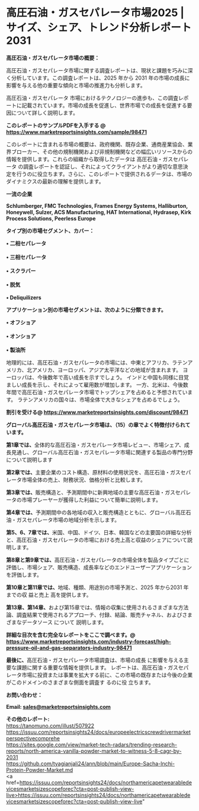 # 高圧石油・ガスセパレータ市場2025 |サイズ、シェア、トレンド分析レポート2031

<strong><b>高圧石油・ガスセパレータ市場の概要：</b></strong>

高圧石油・ガスセパレータ市場に関する調査レポートは、現状と課題を巧みに深く分析しています。この調査レポートは、2025 年から 2031 年の市場の成長に影響を与える他の重要な傾向と市場の推進力も分析します。

高圧石油・ガスセパレータ 市場におけるテクノロジーの進歩も、この調査レポートに記載されています。市場の成長を促進し、世界市場での成長を促進する要因について詳しく説明します。

<strong>このレポートのサンプルPDFを入手する @ <a href=https://www.marketreportsinsights.com/sample/98471>https://www.marketreportsinsights.com/sample/98471</a></strong>

このレポートに含まれる市場の概要は、政府機関、既存企業、通商産業協会、業界ブローカー、その他の規制機関および非規制機関などの幅広いリソースからの情報を提供します。これらの組織から取得したデータは 高圧石油・ガスセパレータ の調査レポートを認証し、それによってクライアントがより適切な意思決定を行うのに役立ちます。さらに、このレポートで提供されるデータは、市場のダイナミクスの最新の理解を提供します。

<strong>一流の企業</strong>

<strong><b>Schlumberger, FMC Technologies, Frames Energy Systems, Halliburton, Honeywell, Sulzer, ACS Manufacturing, HAT International, Hydrasep, Kirk Process Solutions, Peerless Europe</b></strong>

<strong><b>タイプ別の市場セグメント、カバー：</b></strong>

<strong>• 二相セパレータ<br><br>• 三相セパレータ<br><br>• スクラバー<br><br>• 脱気<br><br>•  Deliquilizers</strong>

<strong><b>アプリケーション別の市場セグメントは、次のように分類できます。</b></strong>

<strong>• オフショア<br><br>• オンショア<br><br>• 製油所</strong>

 地理的には、高圧石油・ガスセパレータの市場には、中東とアフリカ、ラテンアメリカ、北アメリカ、ヨーロッパ、アジア太平洋などの地域が含まれます。 ヨーロッパは、今後数年で高い成長を示すでしょう。 インドと中国も同様に目覚ましい成長を示し、それによって雇用数が増加します。 一方、北米は、今後数年間で高圧石油・ガスセパレータ市場でトップシェアを占めると予想されています。 ラテンアメリカの国々は、市場全体で大きなシェアを占めるでしょう。

<strong>割引を受ける@ <a href=https://www.marketreportsinsights.com/discount/98471>https://www.marketreportsinsights.com/discount/98471</a></strong>

<strong><b>グローバル高圧石油・ガスセパレータ市場は、（15）の章でよく特徴付けられています。</b></strong>

<strong><b>第</b></strong><strong><b>1章では、</b></strong>全体的な高圧石油・ガスセパレータ市場レビュー、市場シェア、成長見通し、グローバル高圧石油・ガスセパレータ市場に関連する製品の専門分野について説明します

<strong><b>第2章では、</b></strong>主要企業のコスト構造、原材料の使用状況を、高圧石油・ガスセパレータ市場全体の売上、財務状況、価格分析と比較します。

<strong><b>第3章では、</b></strong>販売構造と、予測期間中に新興地域の主要な高圧石油・ガスセパレータの市場プレーヤーが獲得した利益について簡単に説明します。

<strong><b>第4章では、</b></strong>予測期間中の各地域の収入と販売構造とともに、グローバル高圧石油・ガスセパレータ市場の地域分析を示します。

<strong><b>第5、6、7章では、</b></strong>米国、中国、ドイツ、日本、韓国などの主要国の詳細な分析と、高圧石油・ガスセパレータの市場における売上高と収益のシェアについて説明します。

<strong><b>第8章と第9章では、</b></strong>高圧石油・ガスセパレータの市場全体を製品タイプごとに評価し、市場シェア、販売構造、成長率などのエンドユーザーアプリケーションを評価します。

<strong><b>第10章と第11章では、</b></strong>地域、種類、用途別の市場予測と、2025 年から2031 年までの収 益と売上 高を提供します。

<strong><b>第13章、第14章、</b></strong>および第15章では、情報の収集に使用されるさまざまな方法論、調査結果で使用されるアプローチ、付録、結論、販売チャネル、およびさまざまなデータソース について 説明します。

<strong>詳細な目次を含む完全なレポートをここで調べます。@ <a href=https://www.marketreportsinsights.com/industry-forecast/high-pressure-oil-and-gas-separators-industry-98471>https://www.marketreportsinsights.com/industry-forecast/high-pressure-oil-and-gas-separators-industry-98471</a></strong>

<strong><b>最後に、</b></strong>高圧石油・ガスセパレータ市場調査は、市場の成長 に影響を</a>与える主要な課題に関する重要な情報を提供します。 レポートは、高圧石油・ガスセパレータ市場に投資または事業を拡大する前に、この市場の既存または今後の企業がこのドメインのさまざまな側面を調査す るのに役 立ちます。

<strong><b>お問い合わせ：</b></strong>

<strong>Email: </strong><a href=mailto:sales@marketreportsinsights.com><strong>sales@marketreportsinsights.com</strong></a>

<strong>その他のレポート:</strong>
<br>
<a href=https://tanomuno.com/illust/507922>https://tanomuno.com/illust/507922</a>
<br>
<a href=https://issuu.com/reportsinsights24/docs/europeelectricscrewdrivermarketperspectivecomprehe>https://issuu.com/reportsinsights24/docs/europeelectricscrewdrivermarketperspectivecomprehe</a>
<br>
<a href=https://sites.google.com/view/market-tech-radars/trending-research-reports/north-america-vanilla-powder-market-to-witness-5-8-cagr-by-2031>https://sites.google.com/view/market-tech-radars/trending-research-reports/north-america-vanilla-powder-market-to-witness-5-8-cagr-by-2031</a>
<br>
<a href=https://github.com/tyagianjali24/ann/blob/main/Europe-Sacha-Inchi-Protein-Powder-Market.md>https://github.com/tyagianjali24/ann/blob/main/Europe-Sacha-Inchi-Protein-Powder-Market.md</a>
<br>
<a href=https://issuu.com/reportsinsights24/docs/northamericapetwearabledevicesmarketsizescopeforec?cta=post-publish-view-live>https://issuu.com/reportsinsights24/docs/northamericapetwearabledevicesmarketsizescopeforec?cta=post-publish-view-live</a>"
